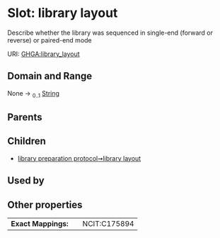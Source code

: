 
# Slot: library layout


Describe whether the library was sequenced in single-end (forward or reverse) or paired-end mode

URI: [GHGA:library_layout](https://w3id.org/GHGA/library_layout)


## Domain and Range

None &#8594;  <sub>0..1</sub> [String](types/String.md)

## Parents


## Children

 *  [library preparation protocol➞library layout](library_preparation_protocol_library_layout.md)

## Used by


## Other properties

|  |  |  |
| --- | --- | --- |
| **Exact Mappings:** | | NCIT:C175894 |

